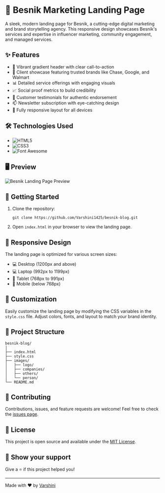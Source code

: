 # 🚀 Besnik Marketing Landing Page


A sleek, modern landing page for Besnik, a cutting-edge digital marketing and brand storytelling agency. This responsive design showcases Besnik's services and expertise in influencer marketing, community engagement, and managed services.

## ✨ Features

- 🌈 Vibrant gradient header with clear call-to-action
- 🏢 Client showcase featuring trusted brands like Chase, Google, and Walmart
- 📊 Detailed service offerings with engaging visuals
- 📈 Social proof metrics to build credibility
- 💬 Customer testimonials for authentic endorsement
- 📫 Newsletter subscription with eye-catching design
- 📱 Fully responsive layout for all devices

## 🛠️ Technologies Used

- ![HTML5](https://img.shields.io/badge/HTML5-E34F26?style=for-the-badge&logo=html5&logoColor=white)
- ![CSS3](https://img.shields.io/badge/CSS3-1572B6?style=for-the-badge&logo=css3&logoColor=white)
- ![Font Awesome](https://img.shields.io/badge/Font_Awesome-339AF0?style=for-the-badge&logo=fontawesome&logoColor=white)

## 🖥️ Preview

![Besnik Landing Page Preview](./images/preview/preview.png)


## 🚀 Getting Started

1. Clone the repository:
   ```
   git clone https://github.com/Varshini1425/besnik-blog.git
   ```
2. Open `index.html` in your browser to view the landing page.

## 📐 Responsive Design

The landing page is optimized for various screen sizes:

- 💻 Desktop (1200px and above)
- 💻 Laptop (992px to 1199px)
- 📱 Tablet (768px to 991px)
- 📱 Mobile (below 768px)

## 🎨 Customization

Easily customize the landing page by modifying the CSS variables in the `style.css` file. Adjust colors, fonts, and layout to match your brand identity.

## 📂 Project Structure

```
besnik-blog/
│
├── index.html
├── style.css
├── images/
│   ├── logo/
│   ├── companies/
│   ├── others/
│   └── person/
└── README.md
```

## 🤝 Contributing

Contributions, issues, and feature requests are welcome! Feel free to check the [issues page](https://github.com/Varshini1425/besnik-blog/issues).

## 📜 License

This project is open source and available under the [MIT License](LICENSE).

## 🌟 Show your support

Give a ⭐️ if this project helped you!

---

Made with ❤️ by [Varshini](https://github.com/Varshini1425)
